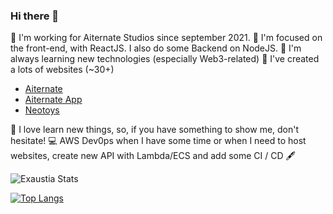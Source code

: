 ### Hi there 👋

🔭 I'm working for Aiternate Studios since september 2021. 
🌱 I'm focused on the front-end, with ReactJS. I also do some Backend on NodeJS.
🤗 I'm always learning new technologies (especially Web3-related) 
🤫 I've created a lots of websites (~30+)
- [Aiternate](https://www.aiternate.com/)
- [Aiternate App](https://app.aiternate.com/)
- [Neotoys](https://neotoys.net/)

👯 I love learn new things, so, if you have something to show me, don't hesitate!
💻 AWS Dev0ps when I have some time or when I need to host websites, create new API with Lambda/ECS and add some CI / CD 🖋️



![Exaustia Stats](https://github-readme-stats.vercel.app/api?username=exaustia&show_icons=true&theme=radical&count_private=true)


[![Top Langs](https://github-readme-stats.vercel.app/api/top-langs/?username=exaustia&layout=compact)](https://github.com/exaustia/github-readme-stats)

<!--
**Exaustia/Exaustia** is a ✨ _special_ ✨ repository because its `README.md` (this file) appears on your GitHub profile.

Here are some ideas to get you started:

- 🔭 I’m currently working on ...
- 🌱 I’m currently learning ...
- 👯 I’m looking to collaborate on ...
- 🤔 I’m looking for help with ...
- 💬 Ask me about ...
- 📫 How to reach me: ...
- 😄 Pronouns: ...
- ⚡ Fun fact: ...
-->
